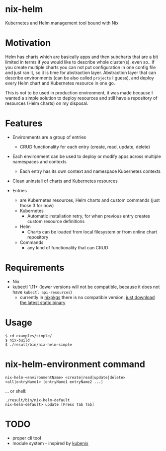 # nix-helm

Kubernetes and Helm management tool bound with Nix


# Motivation

Helm has charts which are basically apps and then subcharts that are a bit limited in terms if you would like to describe whole cluster(s),
even so.. if you create multiple charts you can not put configuration in one config file and just ran it, so it is time for abstraction layer.
Abstraction layer that can describe environments (can be also called `projects` I guess), and deploy every Helm chart and Kubernetes resource in one go.

This is not to be used in production environment, it was made because I wanted a simple solution to deploy resources and still have a repository of resources (Helm charts) on my disposal.


# Features

- Environments are a group of entries
  - CRUD functionality for each entry (create, read, update, delete)
- Each environment can be used to deploy or modify apps across multiple namespaces and contexts
  - Each entry has its own context and namespace Kubernetes contexts
- Clean uninstall of charts and Kubernetes resources

- Entries
  - are Kubernetes resources, Helm charts and custom commands (just those 3 for now)
  - Kubernetes
    - Automatic installation retry, for when previous entry creates custom resource definitions
  - Helm
    - Charts can be loaded from local filesystem or from online chart repository
  - Commands
    - any kind of functionality that can CRUD


# Requirements

- Nix
- kubectl 1.11+ (lower versions will not be compatible, because it does not have `kubectl api-resources`)
  - currently in [nixpkgs](https://github.com/NixOS/nixpkgs/) there is no compatible version, [just download the latest static binary](https://kubernetes.io/docs/tasks/tools/install-kubectl/#install-kubectl-binary-using-curl)


# Usage

```
$ cd examples/simple/
$ nix-build .
$ ./result/bin/nix-helm-simple
```


# nix-helm-environment command

```
nix-helm-<environmentName> <create|read|update|delete> <all|entryName1> [entryName1 entryName2 ...]
```

... or shell:

```
./result/bin/nix-helm-default
nix-helm-default> update [Press Tab Tab]
```


# TODO

- proper cli tool
- module system - inspired by [kubenix](https://github.com/xtruder/kubenix)
